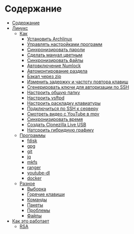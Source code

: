 # Содержание

- [Содержание](SUMMARY.md)
- [Линукс]()
    - [Как]()
        - [Установить Archlinux](Linux/How-to/Install-Archlinux.md)
        - [Управлять настройками программ](Linux/How-to/Manage-dotfiles.md)
        - [Синхронизировать пароли](Linux/How-to/Synchronize-passwords.md)
        - [Сделать мануал цветным](Linux/How-to/Colorize-man-pages.md)
        - [Синхронизировать файлы](Linux/How-to/Synchronize-files.md)
        - [Автовключение Numlock](Linux/How-to/Enable-Numlock-automatically.md)
        - [Автомонтирование раздела](Linux/How-to/Automount-a-drive.md)
        - [Бэкап через zip](Linux/How-to/Backup-via-zip.md)
        - [Изменить задержку и частоту повтора клавиш](Linux/How-to/Set-up-keyboard-repeat-delay-and-rate.md)
        - [Сгенерировать ключи для авторизации по SSH](Linux/How-to/Generate-SSH-keys-for-git-authorization.md)
        - [Настроить общую папку](Linux/How-to/Create-public-folder.md)
        - [Настроить vsftpd](Linux/How-to/Set-up-vsftpd.md)
        - [Настроить раскладку клавиатуры](Linux/How-to/Set-up-keyboard-layout.md)
        - [Подключиться по SSH к серверу](Linux/How-to/Use-SSH-to-connect-to-a-server.md)
        - [Смотреть видео с YouTube в mpv](Linux/How-to/Watch-YouTube-videos-in-mpv.md)
        - [Синхронизировать время](Linux/How-to/Synchronize-time.md)
        - [Создать Clonezilla Live USB](Linux/How-to/Create-clonezilla-live-usb.md)
        - [Натсроить гибридную графику](Linux/How-to/Set-up-hybrid-graphic-card.md)
    - [Программы]()
        - [fdisk](Linux/Apps/fdisk.md)
        - [gpg](Linux/Apps/gpg.md)
        - [git](Linux/Apps/git.md)
        - [jq](Linux/Apps/jq.md)
        - [mkfs](Linux/Apps/mkfs.md)
        - [ranger](Linux/Apps/ranger.md)
        - [youtube-dl](Linux/Apps/youtube-dl.md)
        - [docker](Linux/Apps/docker.md)
    - [Разное]()
        - [Выборка](Linux/Other/Selection.md)
        - [Горячие клавиши](Linux/Other/Hot-keys.md)
        - [Команды](Linux/Other/Commands.md)
        - [Пакеты](Linux/Other/Packages.md)
        - [Проблемы](Linux/Other/Troubleshooting.md)
        - [Файлы](Linux/Other/Files.md)
- [Как это работает]()
    - [RSA](How-does-it-work/RSA.md)